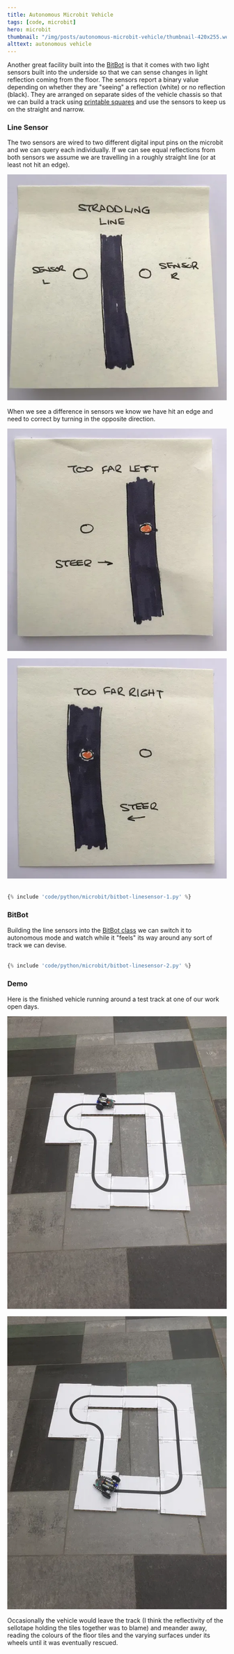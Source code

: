 ```yaml
---
title: Autonomous Microbit Vehicle
tags: [code, microbit]
hero: microbit
thumbnail: "/img/posts/autonomous-microbit-vehicle/thumbnail-420x255.webp"
alttext: autonomous vehicle
---
```


Another great facility built into the <a href="http://4tronix.co.uk/blog/?p=1490">BitBot</a> is that it comes with two
light sensors built into the underside so that we can sense changes in light reflection coming from the floor. The sensors
report a binary value depending on whether they are "seeing" a reflection (white) or no reflection (black). They are arranged
on separate sides of the vehicle chassis so that we can build a track using <a href="http://robotsquare.com/wp-content/uploads/2012/11/linefollowtiles.pdf">printable
squares</a> and use the sensors to keep us on the straight and narrow.

### Line Sensor

The two sensors are wired to two different digital input pins on the microbit and we can query each individually. If we can see
equal reflections from both sensors we assume we are travelling in a roughly straight line (or at least not hit an edge).

![straddling the line](/img/posts/autonomous-microbit-vehicle/straddling.webp)

When we see a difference in sensors we know we have hit an edge and need to correct by turning in the opposite direction.

![too far left](/img/posts/autonomous-microbit-vehicle/too-far-left.webp)

![too far right](/img/posts/autonomous-microbit-vehicle/too-far-right.webp)

```python

{% include 'code/python/microbit/bitbot-linesensor-1.py' %}

```

### BitBot

Building the line sensors into the <a href="2019-05-16-microbit-motoring.md">BitBot class</a> we can switch it to autonomous
mode and watch while it "feels" its way around any sort of track we can devise.

```python

{% include 'code/python/microbit/bitbot-linesensor-2.py' %}

```

### Demo

Here is the finished vehicle running around a test track at one of our work open days.

![starting off](/img/posts/autonomous-microbit-vehicle/autonomous-1.webp)

![running round the track](/img/posts/autonomous-microbit-vehicle/autonomous-2.webp)

Occasionally the vehicle would leave the track (I think the reflectivity of the sellotape holding the tiles together was to blame) and meander away, reading the colours of the floor tiles
and the varying surfaces under its wheels until it was eventually rescued.

